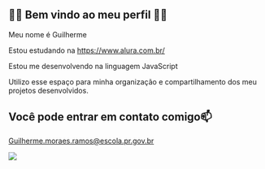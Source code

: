 ## 😶‍🌫️ Bem vindo ao meu perfil 😶‍🌫️

Meu nome é Guilherme

Estou estudando na https://www.alura.com.br/

Estou me desenvolvendo na linguagem JavaScript

Utilizo esse espaço para minha organização e compartilhamento dos meu projetos desenvolvidos.

## Você pode entrar em contato comigo📫
Guilherme.moraes.ramos@escola.pr.gov.br

![](https://user-images.githubusercontent.com/74038190/212748842-9fcbad5b-6173-4175-8a61-521f3dbb7514.gif)
